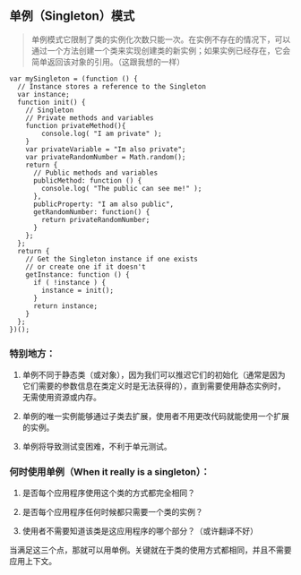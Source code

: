 ## 单例（Singleton）模式   

> 单例模式它限制了类的实例化次数只能一次。在实例不存在的情况下，可以通过一个方法创建一个类来实现创建类的新实例；如果实例已经存在，它会简单返回该对象的引用。（这跟我想的一样）    

```
var mySingleton = (function () {
  // Instance stores a reference to the Singleton
  var instance;
  function init() {
    // Singleton
    // Private methods and variables
    function privateMethod(){
        console.log( "I am private" );
    }
    var privateVariable = "Im also private";
    var privateRandomNumber = Math.random();
    return {
      // Public methods and variables
      publicMethod: function () {
        console.log( "The public can see me!" );
      },
      publicProperty: "I am also public",
      getRandomNumber: function() {
        return privateRandomNumber;
      }
    };
  };
  return {
    // Get the Singleton instance if one exists
    // or create one if it doesn't
    getInstance: function () {
      if ( !instance ) {
        instance = init();
      }
      return instance;
    }
  };
})();
```   

### 特别地方：

1. 单例不同于静态类（或对象），因为我们可以推迟它们的初始化（通常是因为它们需要的参数信息在类定义时是无法获得的），直到需要使用静态实例时，无需使用资源或内存。

2. 单例的唯一实例能够通过子类去扩展，使用者不用更改代码就能使用一个扩展的实例。

3. 单例将导致测试变困难，不利于单元测试。

### 何时使用单例（When it really is a singleton）：   

1. 是否每个应用程序使用这个类的方式都完全相同？

2. 是否每个应用程序任何时候都只需要一个类的实例？

3. 使用者不需要知道该类是这应用程序的哪个部分？（或许翻译不好）

当满足这三个点，那就可以用单例。关键就在于类的使用方式都相同，并且不需要应用上下文。